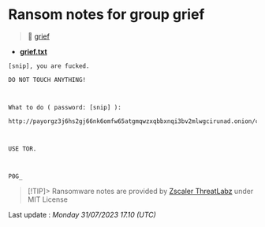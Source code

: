 # Ransom notes for group grief
> 🔗 [grief](group/grief)
* **[grief.txt](https://ransomware.live/ransomware_notes/grief/grief.txt)**

```
[snip], you are fucked.

DO NOT TOUCH ANYTHING!



What to do ( password: [snip] ):

http://payorgz3j6hs2gj66nk6omfw65atgmqwzxqbbxnqi3bv2mlwgcirunad.onion/context/[snip]



USE TOR.



P0G_

```


> [!TIP]> Ransomware notes are provided by [Zscaler ThreatLabz](https://github.com/threatlabz/ransomware_notes) under MIT License
> 




Last update : _Monday 31/07/2023 17.10 (UTC)_

